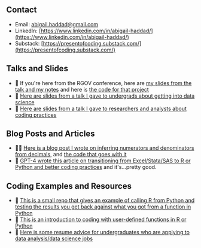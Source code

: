 ## Contact

- Email: [abigail.haddad@gmail.com](mailto:abigail.haddad@gmail.com)
- LinkedIn: [https://www.linkedin.com/in/abigail-haddad/](https://www.linkedin.com/in/abigail-haddad/)
- Substack: [https://presentofcoding.substack.com/](https://presentofcoding.substack.com/)

## Talks and Slides

- 📝 If you're here from the RGOV conference, here are [my slides from the talk and my notes](https://github.com/abigailhaddad/conference_talk_slides) and here is [the code for that project](https://github.com/abigailhaddad/usajobs_classification_with_marvin)
- 📝 [Here are slides from a talk I gave to undergrads about getting into data science](https://github.com/abigailhaddad/slides/blob/main/Working%20In%20Data%20Science.pdf)
- 📝 [Here are slides from a talk I gave to researchers and analysts about coding practices](https://github.com/abigailhaddad/slides/blob/main/Better%20Coding%20Practices.pdf)

## Blog Posts and Articles

- 👩‍💻 [Here is a blog post I wrote on inferring numerators and denominators from decimals](https://blog.capitaltg.com/ghost/#/editor/post/63d2d6482eaf220001392673), and [the code that goes with it](https://github.com/abigailhaddad/fractionUniqueness)
- 📝 [GPT-4 wrote this article on transitioning from Excel/Stata/SAS to R or Python and better coding practices](https://github.com/abigailhaddad/slides/blob/main/starting_r_or_python.md) and it's...pretty good.

## Coding Examples and Resources

- 📝 [This is a small repo that gives an example of calling R from Python and testing the results you get back against what you got from a function in Python](https://github.com/abigailhaddad/pythontoR/blob/main/README.md)
- 📝 [This is an introduction to coding with user-defined functions in R or Python](https://github.com/abigailhaddad/slides/blob/main/Improving%20Your%20Code%20with%20Functions%20in%20Python%20and%20R.md)
- 📝 [Here is some resume advice for undergraduates who are applying to data analysis/data science jobs](https://github.com/abigailhaddad/slides/blob/main/Creating%20a%20Resume%20for%20Data%20Analysis%20and%20Data%20Science%20Jobs%20as%20an%20Undergraduate.md)